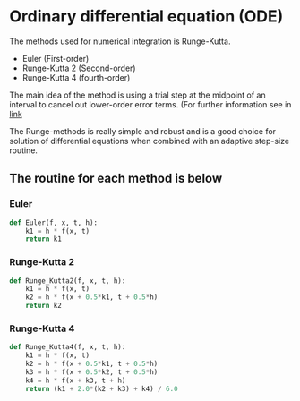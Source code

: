 # Ordinary differential equation (ODE)

The methods used for numerical integration is Runge-Kutta.

* Euler (First-order)
* Runge-Kutta 2 (Second-order)
* Runge-Kutta 4 (fourth-order)

The main idea of the method is using a trial step at the midpoint of an interval to cancel out lower-order error terms. (For further information see in [link](https://mathworld.wolfram.com/Runge-KuttaMethod.html "Math World Wolfram")

The Runge-methods is really simple and robust and is a good choice for solution of differential equations when combined with an adaptive step-size routine.

## The routine for each method is below

### Euler

```python
def Euler(f, x, t, h):
    k1 = h * f(x, t)
    return k1
```
### Runge-Kutta 2

```python
def Runge_Kutta2(f, x, t, h):
    k1 = h * f(x, t)
    k2 = h * f(x + 0.5*k1, t + 0.5*h)
    return k2
```     
### Runge-Kutta 4

```python
def Runge_Kutta4(f, x, t, h):
    k1 = h * f(x, t)
    k2 = h * f(x + 0.5*k1, t + 0.5*h)
    k3 = h * f(x + 0.5*k2, t + 0.5*h)
    k4 = h * f(x + k3, t + h)
    return (k1 + 2.0*(k2 + k3) + k4) / 6.0
```  

